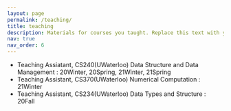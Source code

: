 ```yaml
---
layout: page
permalink: /teaching/
title: teaching
description: Materials for courses you taught. Replace this text with your description.
nav: true
nav_order: 6
---
```


* Teaching Assiatant, CS240(UWaterloo) Data Structure and Data Management : 20Winter, 20Spring, 21Winter, 21Spring
* Teaching Assistant, CS370(UWaterloo) Numerical Computation : 21Winter
* Teaching Assistant, CS234(UWaterloo) Data Types and Structure : 20Fall
